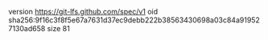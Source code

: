 version https://git-lfs.github.com/spec/v1
oid sha256:9f16c3f8f5e67a7631d37ec9debb222b38563430698a03c84a919527130ad658
size 81
